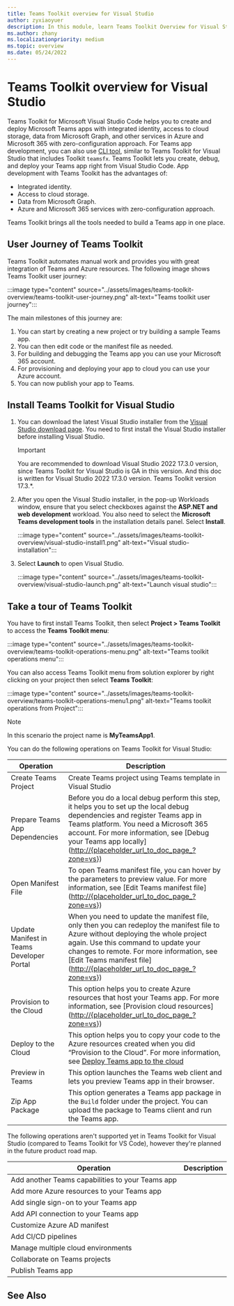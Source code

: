 ```yaml
---
title: Teams Toolkit overview for Visual Studio
author: zyxiaoyuer
description: In this module, learn Teams Toolkit Overview for Visual Studio
ms.author: zhany
ms.localizationpriority: medium
ms.topic: overview
ms.date: 05/24/2022
---
```


# Teams Toolkit overview for Visual Studio

Teams Toolkit for Microsoft Visual Studio Code helps you to create and deploy Microsoft Teams apps with integrated identity, access to cloud storage, data from Microsoft Graph, and other services in Azure and Microsoft 365 with zero-configuration approach. For Teams app development, you can also use [CLI tool](https://github.com/OfficeDev/TeamsFx/blob/dev/docs/cli/user-manual.md), similar to Teams Toolkit for Visual Studio that includes Toolkit `teamsfx`. Teams Toolkit lets you create, debug, and deploy your Teams app right from Visual Studio Code. App development with Teams Toolkit has the advantages of:

* Integrated identity.
* Access to cloud storage.
* Data from Microsoft Graph.
* Azure and Microsoft 365 services with zero-configuration approach.

Teams Toolkit brings all the tools needed to build a Teams app in one place.

## User Journey of Teams Toolkit

Teams Toolkit automates manual work and provides you with great integration of Teams and Azure resources. The following image shows Teams Toolkit user journey:

:::image type="content" source="../assets/images/teams-toolkit-overview/teams-toolkit-user-journey.png" alt-text="Teams toolkit user journey":::

The main milestones of this journey are:

1. You can start by creating a new project or try building a sample Teams app.
1. You can then edit code or the manifest file as needed.
1. For building and debugging the Teams app you can use your Microsoft 365 account.
1. For provisioning and deploying your app to cloud you can use your Azure account.
1. You can now publish your app to Teams.

## Install Teams Toolkit for Visual Studio

1. You can download the latest Visual Studio installer from the [Visual Studio download page](https://visualstudio.microsoft.com/vs/preview/). You need to first install the Visual Studio installer before installing Visual Studio.

   > [!IMPORTANT]
   > You are recommended to download Visual Studio 2022 17.3.0 version, since Teams Toolkit for Visual Studio is GA in this version. And this doc is written for Visual Studio 2022 17.3.0 version. Teams Toolkit version 17.3.*.

2. After you open the Visual Studio installer, in the pop-up Workloads window, ensure that you select checkboxes against the **ASP.NET and web development** workload. You also need to select the **Microsoft Teams development tools** in the installation details panel. Select **Install**.

   :::image type="content" source="../assets/images/teams-toolkit-overview/visual-studio-install1.png" alt-text="Visual studio-installation":::

3. Select **Launch** to open Visual Studio.

    :::image type="content" source="../assets/images/teams-toolkit-overview/visual-studio-launch.png" alt-text="Launch visual studio":::

## Take a tour of Teams Toolkit

You have to first install Teams Toolkit, then select **Project > Teams Toolkit** to access the **Teams Toolkit menu**:

:::image type="content" source="../assets/images/teams-toolkit-overview/teams-toolkit-operations-menu.png" alt-text="Teams toolkit operations menu":::

You can also access Teams Toolkit menu from solution explorer by right clicking on your project then select **Teams Toolkit**:

:::image type="content" source="../assets/images/teams-toolkit-overview/teams-toolkit-operations-menu1.png" alt-text="Teams toolkit operations from Project":::

> [!NOTE]
> In this scenario the project name is **MyTeamsApp1**.

You can do the following operations on Teams Toolkit for Visual Studio:

|Operation  |Description  |
|---------|---------|
|Create Teams Project     |Create Teams project using Teams template in Visual Studio         |
|Prepare Teams App Dependencies     |Before you do a local debug perform this step, it helps you to set up the local debug dependencies and register Teams app in Teams platform. You need a Microsoft 365 account. For more information, see [Debug your Teams app locally](<http://{placeholder_url_to_doc_page_?zone=vs>})         |
|Open Manifest File     |To open Teams manifest file, you can hover by the parameters to preview value. For more information, see [Edit Teams manifest file](<http://{placeholder_url_to_doc_page_?zone=vs>})         |
|Update Manifest in Teams Developer Portal     |When you need to update the manifest file, only then you can redeploy the manifest file to Azure without deploying the whole project again. Use this command to update your changes to remote. For more information, see [Edit Teams manifest file](<http://{placeholder_url_to_doc_page_?zone=vs>})         |
|Provision to the Cloud     |This option helps you to create Azure resources that host your Teams app. For more information, see [Provision cloud resources](<http://{placeholder_url_to_doc_page_?zone=vs>})         |
|Deploy to the Cloud     |This option helps you to copy your code to the Azure resources created when you did “Provision to the Cloud”. For more information, see [Deploy Teams app to the cloud](http://{placeholder_url_to_doc_page_?zone=vs})         |
|Preview in Teams     |This option launches the Teams web client and lets you preview Teams app in their browser.         |
|Zip App Package     |This option generates a Teams app package in the `Build` folder under the project. You can upload the package to Teams client and run the Teams app.         |

The following operations aren't supported yet in Teams Toolkit for Visual Studio (compared to Teams Toolkit for VS Code), however they're planned in the future product road map.

|Operation  |Description  |
|---------|---------|
|Add another Teams capabilities to your Teams app     |        |
|Add more Azure resources to your Teams app     |         |
|Add single sign-on to your Teams app     |      |
|Add API connection to your Teams app     |        |
|Customize Azure AD manifest     |         |
|Add CI/CD pipelines     |       |
|Manage multiple cloud environments     |         |
|Collaborate on Teams projects     |         |
|Publish Teams app     |         |

## See Also
